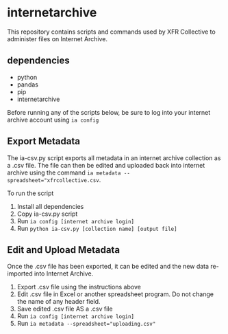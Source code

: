 # internetarchive

This repository contains scripts and commands used by XFR Collective to administer files on Internet Archive. 

## dependencies

- python
- pandas
- pip
- internetarchive

Before running any of the scripts below, be sure to log into your internet archive account using `ia config`

## Export Metadata 

The ia-csv.py script exports all metadata in an internet archive collection as a .csv file. The file can then be edited and uploaded back into internet archive using the command `ia metadata --spreadsheet="xfrcollective.csv`.  

To run the script

1. Install all dependencies
2. Copy ia-csv.py script
3. Run `ia config [internet archive login]`
4. Run `python ia-csv.py [collection name] [output file]` 

## Edit and Upload Metadata

Once the .csv file has been exported, it can be edited and the new data re-imported into Internet Archive. 

1. Export .csv file using the instructions above
2. Edit .csv file in Excel or another spreadsheet program. Do not change the name of any header field.  
3. Save edited .csv file AS a .csv file
4. Run `ia config [internet archive login]`
5. Run `ia metadata --spreadsheet="uploading.csv"`
